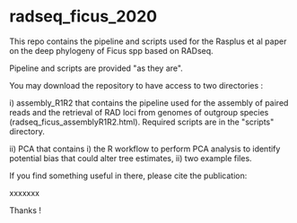 # radseq_ficus_2020
 
 This repo contains the pipeline and scripts used for the Rasplus et al paper on the deep phylogeny of Ficus spp based on RADseq.
 
 Pipeline and scripts are provided "as they are".
 
You may download the repository to have access to two directories :
 
 i) assembly_R1R2 that contains the pipeline used for the assembly of paired reads and the retrieval of RAD loci from genomes of outgroup species (radseq_ficus_assemblyR1R2.html). Required scripts are in the "scripts" directory.
 
 ii) PCA that contains i) the R workflow to perform PCA analysis to identify potential bias that could alter tree estimates, ii) two example files.
 

If you find something useful in there, please cite the publication:
 
 xxxxxxx
 
Thanks !
